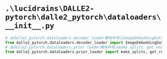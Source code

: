 # `.\lucidrains\DALLE2-pytorch\dalle2_pytorch\dataloaders\__init__.py`

```py
# 从dalle2_pytorch.dataloaders.decoder_loader模块中导入ImageEmbeddingDataset和create_image_embedding_dataloader函数
from dalle2_pytorch.dataloaders.decoder_loader import ImageEmbeddingDataset, create_image_embedding_dataloader
# 从dalle2_pytorch.dataloaders.prior_loader模块中导入make_splits、get_reader和PriorEmbeddingDataset函数
from dalle2_pytorch.dataloaders.prior_loader import make_splits, get_reader, PriorEmbeddingDataset
```